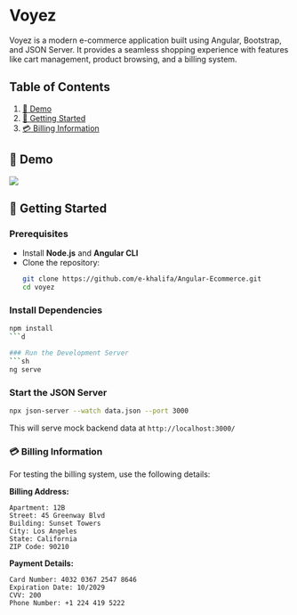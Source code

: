 # Voyez
Voyez is a modern e-commerce application built using Angular, Bootstrap, and JSON Server. It provides a seamless shopping experience with features like cart management, product browsing, and a billing system.

## Table of Contents
1. [📸 Demo](#-demo)
2. [🚀 Getting Started](#-getting-started)
3. [💳 Billing Information](#-billing-information)

## 📸 Demo
<div>
<img src="https://github.com/e-khalifa/Angular-Ecommerce/blob/main/public/demo/demo.gif">
<div>

## 🚀 Getting Started
### Prerequisites
- Install **Node.js** and **Angular CLI**
- Clone the repository:
  ```sh
  git clone https://github.com/e-khalifa/Angular-Ecommerce.git
  cd voyez
  ```

### Install Dependencies
```sh
npm install
```d

### Run the Development Server
```sh
ng serve
```

### Start the JSON Server
```sh
npx json-server --watch data.json --port 3000
```
This will serve mock backend data at `http://localhost:3000/`

### 💳 Billing Information
For testing the billing system, use the following details:

**Billing Address:**
```
Apartment: 12B
Street: 45 Greenway Blvd
Building: Sunset Towers
City: Los Angeles
State: California
ZIP Code: 90210
```

**Payment Details:**
```
Card Number: 4032 0367 2547 8646
Expiration Date: 10/2029
CVV: 200
Phone Number: +1 224 419 5222
```
